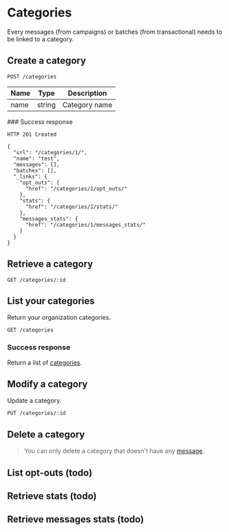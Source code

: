 # Categories

Every messages (from campaigns) or batches (from transactional) needs to be linked to a category.

## Create a category

`POST /categories`

| Name | Type     | Description   |
|------|----------|---------------|
| name | string   | Category name |

### Success response

`HTTP 201 Created`

    {
      "url": "/categories/1/",
      "name": "test",
      "messages": [],
      "batches": [],
      "_links": {
        "opt_outs": {
          "href": "/categories/1/opt_outs/"
        },
        "stats": {
          "href": "/categories/1/stats/"
        },
        "messages_stats": {
          "href": "/categories/1/messages_stats/"
        }
      }
    }

## Retrieve a category

`GET /categories/:id`

## List your categories

Return your organization categories.

`GET /categories`

### Success response

Return a list of [categories](#create-a-category).

## Modify a category

Update a category.

`PUT /categories/:id`

## Delete a category

> You can only delete a category that doesn't have any
> [message](/campaigns/messages).

## List opt-outs (todo)
## Retrieve stats (todo)
## Retrieve messages stats (todo)
